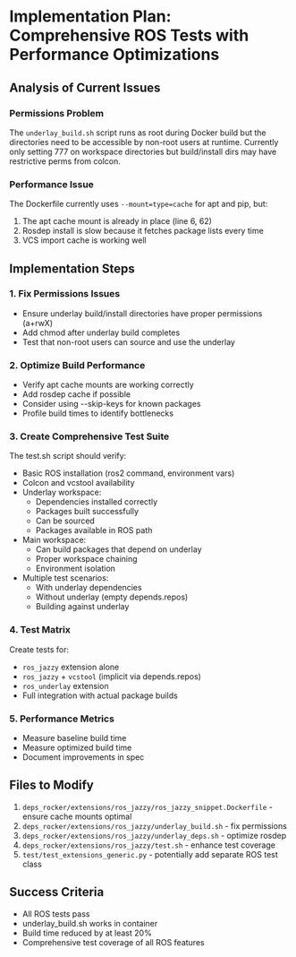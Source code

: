 # Implementation Plan: Comprehensive ROS Tests with Performance Optimizations

## Analysis of Current Issues

### Permissions Problem
The `underlay_build.sh` script runs as root during Docker build but the directories need to be accessible by non-root users at runtime. Currently only setting 777 on workspace directories but build/install dirs may have restrictive perms from colcon.

### Performance Issue
The Dockerfile currently uses `--mount=type=cache` for apt and pip, but:
1. The apt cache mount is already in place (line 6, 62)
2. Rosdep install is slow because it fetches package lists every time
3. VCS import cache is working well

## Implementation Steps

### 1. Fix Permissions Issues
- Ensure underlay build/install directories have proper permissions (a+rwX)
- Add chmod after underlay build completes
- Test that non-root users can source and use the underlay

### 2. Optimize Build Performance
- Verify apt cache mounts are working correctly
- Add rosdep cache if possible
- Consider using --skip-keys for known packages
- Profile build times to identify bottlenecks

### 3. Create Comprehensive Test Suite
The test.sh script should verify:
- Basic ROS installation (ros2 command, environment vars)
- Colcon and vcstool availability
- Underlay workspace:
  - Dependencies installed correctly
  - Packages built successfully
  - Can be sourced
  - Packages available in ROS path
- Main workspace:
  - Can build packages that depend on underlay
  - Proper workspace chaining
  - Environment isolation
- Multiple test scenarios:
  - With underlay dependencies
  - Without underlay (empty depends.repos)
  - Building against underlay

### 4. Test Matrix
Create tests for:
- `ros_jazzy` extension alone
- `ros_jazzy` + `vcstool` (implicit via depends.repos)
- `ros_underlay` extension
- Full integration with actual package builds

### 5. Performance Metrics
- Measure baseline build time
- Measure optimized build time
- Document improvements in spec

## Files to Modify
1. `deps_rocker/extensions/ros_jazzy/ros_jazzy_snippet.Dockerfile` - ensure cache mounts optimal
2. `deps_rocker/extensions/ros_jazzy/underlay_build.sh` - fix permissions
3. `deps_rocker/extensions/ros_jazzy/underlay_deps.sh` - optimize rosdep
4. `deps_rocker/extensions/ros_jazzy/test.sh` - enhance test coverage
5. `test/test_extensions_generic.py` - potentially add separate ROS test class

## Success Criteria
- All ROS tests pass
- underlay_build.sh works in container
- Build time reduced by at least 20%
- Comprehensive test coverage of all ROS features
